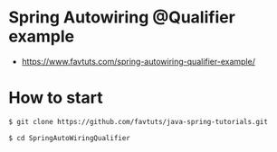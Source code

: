 # Spring Autowiring @Qualifier example

* https://www.favtuts.com/spring-autowiring-qualifier-example/

# How to start

```bash
$ git clone https://github.com/favtuts/java-spring-tutorials.git

$ cd SpringAutoWiringQualifier
```
